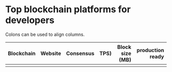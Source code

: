 # Top blockchain platforms for developers

Colons can be used to align columns.

| Blockchain        | Website           | Consensus  | TPS)  | Block size (MB) | production ready |
| ------------------|:-----------------:| ----------:| -----:| ---------------:| ----------------:|
|                   |                   |            |       |                 |                  |

